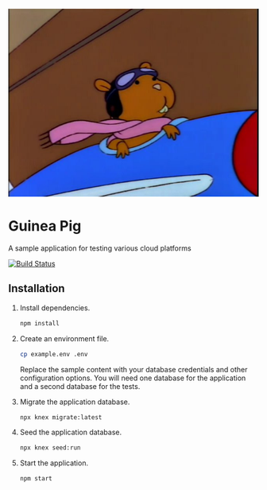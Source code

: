 <p align="center">
  <img src="./guinea-pig.jpg" alt="Technically it's suppossed to be a hamster sitting in a little airplane. From The Simpsons episode 'Duffless'" />
</p>

# Guinea Pig

A sample application for testing various cloud platforms

[![Build Status](https://travis-ci.com/thebinarypenguin/guinea-pig-server.svg?token=wgXbRDphARahAzHYfTQU&branch=master)](https://travis-ci.com/thebinarypenguin/guinea-pig-server)

## Installation

 1. Install dependencies.

    ```sh
    npm install
    ```

 2. Create an environment file.

    ```sh
    cp example.env .env
    ```
    Replace the sample content with your database credentials and other
    configuration options. You will need one database for the application and a
    second database for the tests.

 3. Migrate the application database.

    ```sh
    npx knex migrate:latest
    ```

 4. Seed the application database.

    ```sh
    npx knex seed:run
    ```

 5. Start the application.

    ```sh
    npm start
    ```
